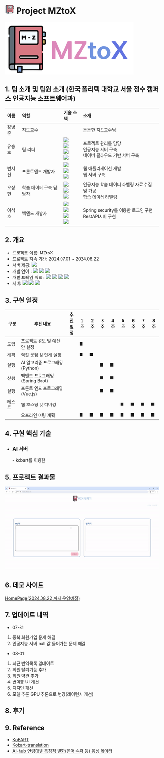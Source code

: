 # <img src="img/ico_clbg.png" width=30px height=30px> Project MZtoX 

<a href="http://mztox.aikopo.net/"><img src="img/MZTOX.png"/></a>

## 1. 팀 소개 및 팀원 소개 (한국 폴리텍 대학교 서울 정수 캠퍼스 인공지능 소프트웨어과)

|   이름        | 역할         | 기술 스택               | 소개                                             | 
|:---------|:-----------|:---------------------|:--------------------------------------------------|
| 강병준  | 지도교수     |    | 든든한 지도교수님 |
| 유승호   | 팀 리더     | <img src = "https://img.shields.io/badge/python-3776AB?style=flat-square&logo=python&logoColor=white"> <br> <img src ="https://img.shields.io/badge/flask-000000?style=flat-square&logo=flask&logoColor=white"> <br> <img src ="https://img.shields.io/badge/pytorch-EE4C2C?style=flat-square&logo=pytorch&logoColor=white"> <br> <img src="https://img.shields.io/badge/Naver%20Cloud-00A859?style=flat-square&logo=naver&logoColor=white">| 프로젝트 관리를 담당 <br> 인공지능 서버 구축<br> 네이버 클라우드 기반 서버 구축 |
| 변서진   | 프론트엔드 개발자      | <img src ="https://img.shields.io/badge/vuejs-4FC08D?style=flat-square&logo=vue.js&logoColor=white"> <br> <img src="https://img.shields.io/badge/Node.js-8CC84B?style=flat-square&logo=node.js&logoColor=white"> <br> <img src="https://img.shields.io/badge/Figma-F24E1E?style=flat-square&logo=figma&logoColor=white"> | 웹 애플리케이션 개발 <br> 웹 서버 구축          |
|  오상현  | 학습 데이터 구축 담당자 | <img src = "https://img.shields.io/badge/python-3776AB?style=flat-square&logo=python&logoColor=white"> <br> <img src ="https://img.shields.io/badge/pytorch-EE4C2C?style=flat-square&logo=pytorch&logoColor=white">  <br> <img src="https://img.shields.io/badge/Pandas-150458?style=flat-square&logo=pandas&logoColor=white"> | 인공지능 학습 데이터 라벨링 자료 수집  및 가공<br> 학습 데이터 라벨링     |
| 이석호   | 백엔드 개발자  | <img src="https://img.shields.io/badge/Java-007396?style=flat-square&logo=Java&logoColor=white"> <br> <img src="https://img.shields.io/badge/Apache%20Tomcat-F8DB2D?style=flat-square&logo=apachetomcat&logoColor=black"> <br> <img src="https://img.shields.io/badge/MariaDB-003545?style=flat-square&logo=mariadb&logoColor=white"> <br> <img src ="https://img.shields.io/badge/spring_boot-6DB33F?style=flat-square&logo=spring-boot&logoColor=white">| Spring security를 이용한 로그인 구현 <br> RestAPI서버 구현 <br>            |

## 2. 개요
   - 프로젝트 이름: MZtoX
   - 프로젝트 지속 기간: 2024.07.01 ~ 2024.08.22
   - 서버 제공: <img src="https://img.shields.io/badge/Naver%20Cloud-00A859?style=flat-square&logo=naver&logoColor=white">
   - 개발 언어 : <img src="https://img.shields.io/badge/Java-007396?style=flat-square&logo=Java&logoColor=white"> <img src = "https://img.shields.io/badge/python-3776AB?style=flat-square&logo=python&logoColor=white"> <img src ="https://img.shields.io/badge/javascript-F7DF1E?style=flat-square&logo=javascript&logoColor=black">
   - 개발 프레임 워크 : <img src ="https://img.shields.io/badge/spring_boot-6DB33F?style=flat-square&logo=spring-boot&logoColor=white"> <img src ="https://img.shields.io/badge/flask-000000?style=flat-square&logo=flask&logoColor=white">  <img src ="https://img.shields.io/badge/vuejs-4FC08D?style=flat-square&logo=vue.js&logoColor=white"> <img src ="https://img.shields.io/badge/pytorch-EE4C2C?style=flat-square&logo=pytorch&logoColor=white">
   - 서버: <img src="https://img.shields.io/badge/Apache%20Tomcat-F8DB2D?style=flat-square&logo=apachetomcat&logoColor=black"> <img src="https://img.shields.io/badge/Nginx-009639?style=flat-square&logo=nginx&logoColor=white"> <img src="https://img.shields.io/badge/MariaDB-003545?style=flat-square&logo=mariadb&logoColor=white">



## 3. 구현 일정
| 구분   | 추진 내용                         | 추진 <br>일정                       | 1주| 2주| 3주| 4주| 5주| 6주| 7주| 8주|
|----------|------------------------------------|----------------------------------|-------|-------|-------|-------|-------|-------|-------|-------|
|도입| 프로젝트 검토 및 예산안 설정       |                                  | ■     |      |       |       |       |       |       |       |
|계획| 역할 분담 및 단계 설정             |                                  |■       |■       |      |       |       |       |       |       |
|실행| AI 알고리즘 프로그래밍 <br> (Python)    |                                  |       |       | ■      | ■     |      |       |       |       |
|실행| 백엔드 프로그래밍 <br> (Spring Boot)    |                                  |       |       |■       | ■     |      |       |       |       |
|실행| 프론트 엔드 프로그래밍 <br> (Vue.js)    |                                  |       |       |■       | ■     |      |       |       |       |
|테스트| 웹 호스팅 및 디버깅                |                                  |       |       |       |       |■      | ■     | ■     |■       |
|        | 오프라인 미팅 계획                   |                                  | ■     |■       |■       |■       |■       |■       |■       |■       |■

## 4. 구현 핵심 기술
- <h3>AI 서버</h3>
  - kobart를 이용한 
## 5. 프로젝트 결과물
<img src="img/demo.gif">

## 6. 데모 사이트
[HomePage(2024.08.22 까지 운영예정)](http://mztox.aikopo.net/)
## 7. 업데이트 내역
 - 07-31 
 
1. 중복 회원가입 문제 해결
2. 인공지능 서버 null 값 들어가는 문제 해결
 

 - 08-01
1. 최근 번역목록 업데이트
2. 회원 탈퇴기능 추가
3. 회원 약관 추가
4. 번역중 UI 개선
5. 디자인 개선
6. 모델 추론 GPU 추론으로 변경(레이턴시 개선)
   
## 8. 후기

## 9. Reference
 - [KoBART
](https://github.com/SKT-AI/KoBART)
 - [Kobart-translation](https://github.com/seujungKoBART-translation)
 - [AI-hub 연령대별 특징적 발화(은어·속어 등) 음성 데이터](https://aihub.or.kr/aihubdata/data/view.do?currMenu=115&topMenu=100&aihubDataSe=data&dataSetSn=71320)
 
